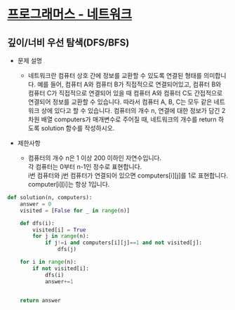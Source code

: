 [프로그래머스 - 네트워크](https://programmers.co.kr/learn/courses/30/lessons/43162)
===

깊이/너비 우선 탐색(DFS/BFS)
---

* 문제 설명
  - 네트워크란 컴퓨터 상호 간에 정보를 교환할 수 있도록 연결된 형태를 의미합니다.  예를 들어, 컴퓨터 A와 컴퓨터 B가 직접적으로 연결되어있고, 컴퓨터 B와 컴퓨터 C가 직접적으로 연결되어 있을 때 컴퓨터 A와 컴퓨터 C도 간접적으로 연결되어 정보를 교환할 수 있습니다.  따라서 컴퓨터 A, B, C는 모두 같은 네트워크 상에 있다고 할 수 있습니다.  컴퓨터의 개수 n, 연결에 대한 정보가 담긴 2차원 배열 computers가 매개변수로 주어질 때, 네트워크의 개수를 return 하도록 solution 함수를 작성하시오.   

* 제한사항
  - 컴퓨터의 개수 n은 1 이상 200 이하인 자연수입니다.   
각 컴퓨터는 0부터 n-1인 정수로 표현합니다.   
i번 컴퓨터와 j번 컴퓨터가 연결되어 있으면 computers[i][j]를 1로 표현합니다.   
computer[i][i]는 항상 1입니다.    




   
```python
def solution(n, computers):
    answer = 0
    visited = [False for _ in range(n)]

    def dfs(i):
        visited[i] = True
        for j in range(n):
            if j!=i and computers[i][j]==1 and not visited[j]:
                dfs(j)

    for i in range(n):
        if not visited[i]:
            dfs(i)
            answer+=1


    return answer
 ```


